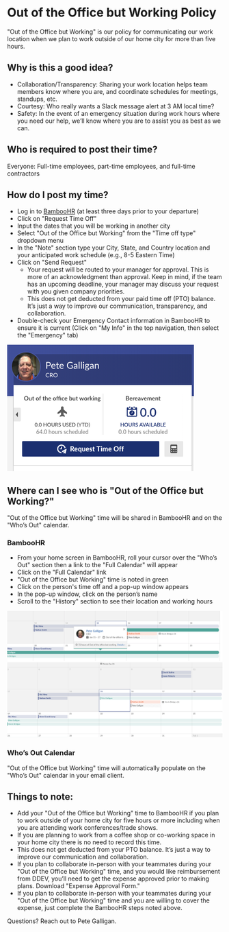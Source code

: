 # Out of the Office but Working Policy

"Out of the Office but Working" is our policy for communicating our work location when we plan to work outside of our home city for more than five hours. 

## Why is this a good idea?

- Collaboration/Transparency: Sharing your work location helps team members know where you are, and coordinate schedules for meetings, standups, etc. 
- Courtesy: Who really wants a Slack message alert at 3 AM local time?
- Safety: In the event of an emergency situation during work hours where you need our help, we’ll know where you are to assist you as best as we can.

## Who is required to post their time?

Everyone: Full-time employees, part-time employees, and full-time contractors 

## How do I post my time?

- Log in to [BambooHR](https://drud.bamboohr.com/) (at least three days prior to your departure)
- Click on "Request Time Off" 
- Input the dates that you will be working in another city
- Select "Out of the Office but Working" from the "Time off type" dropdown menu
- In the "Note" section type your City, State, and Country location and your anticipated work schedule (e.g., 8-5 Eastern Time)
- Click on "Send Request"
  - Your request will be routed to your manager for approval. This is more of an acknowledgment than approval. Keep in mind, if the team has an upcoming deadline, your manager may discuss your request with you given company priorities.
  - This does not get deducted from your paid time off (PTO) balance. It’s just a way to improve our communication, transparency, and collaboration.
- Double-check your Emergency Contact information in BambooHR to ensure it is current (Click on "My Info" in the top navigation, then select the "Emergency" tab)

![BambooHR](images/image2.png)

## Where can I see who is "Out of the Office but Working?"

"Out of the Office but Working" time will be shared in BambooHR and on the "Who’s Out" calendar.

### BambooHR 

- From your home screen in BambooHR, roll your cursor over the "Who’s Out" section then a link to the "Full Calendar" will appear 
- Click on the "Full Calendar" link 
- "Out of the Office but Working" time is noted in green
- Click on the person's time off and a pop-up window appears
- In the pop-up window, click on the person’s name
- Scroll to the "History" section to see their location and working hours

![BambooHR](images/image3.png)
![BambooHR](images/image4.png)

### Who’s Out Calendar

"Out of the Office but Working" time will automatically populate on the "Who’s Out" calendar in your email client. 

## Things to note:
- Add your "Out of the Office but Working" time to BambooHR if you plan to work outside of your home city for five hours or more including when you are attending work conferences/trade shows.
- If you are planning to work from a coffee shop or co-working space in your home city there is no need to record this time.
- This does not get deducted from your PTO balance. It’s just a way to improve our communication and collaboration.
- If you plan to collaborate in-person with your teammates during your "Out of the Office but Working" time, and you would like reimbursement from DDEV, you’ll need to get the expense approved prior to making plans. Download "Expense Approval Form."   
- If you plan to collaborate in-person with your teammates during your "Out of the Office but Working" time and you are willing to cover the expense, just complete the BambooHR steps noted above.

Questions? Reach out to Pete Galligan.
